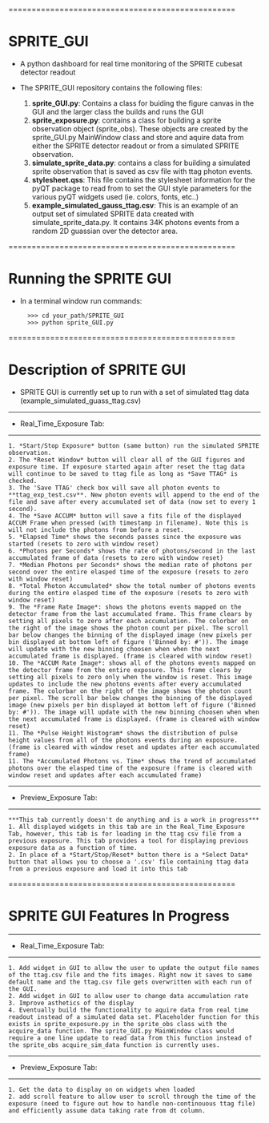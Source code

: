 =================================================
# SPRITE_GUI 

- A python dashboard for real time monitoring of the SPRITE cubesat detector readout

- The SPRITE_GUI repository contains the following files:
	1. **sprite_GUI.py**: Contains a class for buiding the figure canvas in the GUI and the larger class the builds and runs the GUI 
	2. **sprite_exposure.py**: contains a class for building a sprite observation object (sprite_obs). These objects are created by the sprite_GUI.py MainWindow class and store and aquire data from either the SPRITE detector readout or from a simulated SPRITE observation. 
	3. **simulate_sprite_data.py**: contains a class for building a simulated sprite observation that is saved as csv file with ttag photon events. 
	4. **stylesheet.qss**: This file contains the stylesheet information for the pyQT package to read from to set the GUI style parameters for the various pyQT widgets used (ie. colors, fonts, etc..)
	5. **example_simulated_gauss_ttag.csv**: This is an example of an output set of simulated SPRITE data created with simulate_sprite_data.py. It contains 34K photons events from a random 2D guassian over the detector area. 

=================================================
# Running the SPRITE GUI

- In a terminal window run commands:

		>>> cd your_path/SPRITE_GUI 
		>>> python sprite_GUI.py

=================================================
# Description of SPRITE GUI

- SPRITE GUI is currently set up to run with a set of simulated ttag data (example_simulated_guass_ttag.csv)

------------------------------
- Real_Time_Exposure Tab:
------------------------------
	1. *Start/Stop Exposure* button (same button) run the simulated SPRITE observation. 
	2. The *Reset Window* button will clear all of the GUI figures and exposure time. If exposure started again after reset the ttag data will continue to be saved to ttag file as long as *Save TTAG* is checked. 
	3. The 'Save TTAG' check box will save all photon events to **ttag_exp_test.csv**. New photon events will append to the end of the file and save after every accumulated set of data (now set to every 1 second). 
	4. The *Save ACCUM* button will save a fits file of the displayed ACCUM Frame when pressed (with timestamp in filename). Note this is will not include the photons from before a reset. 
	5. *Elapsed Time* shows the seconds passes since the exposure was started (resets to zero with window reset)
	6. *Photons per Seconds* shows the rate of photons/second in the last accumulated frame of data (resets to zero with window reset)
	7. *Median Photons per Seconds* shows the median rate of photons per second over the entire elasped time of the exposure (resets to zero with window reset)
	8. *Total Photon Accumulated* show the total number of photons events during the entire elasped time of the exposure (resets to zero with window reset)
	9. The *Frame Rate Image*: shows the photons events mapped on the detector frame from the last accumulated frame. This frame clears by setting all pixels to zero after each accumulation. The colorbar on the right of the image shows the photon count per pixel. The scroll bar below changes the binning of the displayed image (new pixels per bin displayed at bottom left of figure ('Binned by: #')). The image will update with the new binning choosen when when the next accumulated frame is displayed. (frame is cleared with window reset)
	10. The *ACCUM Rate Image*: shows all of the photons events mapped on the detector frame from the entire exposure. This frame clears by setting all pixels to zero only when the window is reset. This image updates to include the new photons events after every accumulated frame. The colorbar on the right of the image shows the photon count per pixel. The scroll bar below changes the binning of the displayed image (new pixels per bin displayed at bottom left of figure ('Binned by: #')). The image will update with the new binning choosen when when the next accumulated frame is displayed. (frame is cleared with window reset)
	11. The *Pulse Height Histogram* shows the distribution of pulse height values from all of the photons events during an exposure. (frame is cleared with window reset and updates after each accumulated frame)
	11. The *Accumulated Photons vs. Time* shows the trend of accumulated photons over the elasped time of the exposure (frame is cleared with window reset and updates after each accumulated frame)

------------------------------
- Preview_Exposure Tab:
------------------------------
	***This tab currently doesn't do anything and is a work in progress***
	1. All displayed widgets in this tab are in the Real_Time_Exposure Tab, however, this tab is for loading in the ttag csv file from a previous exposure. This tab provides a tool for displaying previous exposure data as a function of time. 
	2. In place of a *Start/Stop/Reset* button there is a *Select Data* button that allows you to choose a '.csv' file containing ttag data from a previous exposure and load it into this tab

=================================================
# SPRITE GUI Features In Progress

------------------------------
- Real_Time_Exposure Tab:
------------------------------
	1. Add widget in GUI to allow the user to update the output file names of the ttag.csv file and the fits images. Right now it saves to same default name and the ttag.csv file gets overwritten with each run of the GUI. 
	2. Add widget in GUI to allow user to change data accumulation rate 
	3. Improve asthetics of the display
	4. Eventually build the functionality to aquire data from real time readout instead of a simulated data set. Placeholder function for this exists in sprite_exposure.py in the sprite_obs class with the acquire_data function. The sprite_GUI.py MainWindow class would require a one line update to read data from this function instead of the sprite_obs acquire_sim_data function is currently uses. 

------------------------------
- Preview_Exposure Tab:
------------------------------
	1. Get the data to display on on widgets when loaded
	2. add scroll feature to allow user to scroll through the time of the exposure (need to figure out how to handle non-continouous ttag file) and efficiently assume data taking rate from dt column. 

